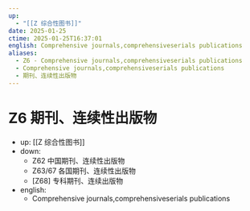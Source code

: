 ```yaml
---
up:
  - "[[Z 综合性图书]]"
date: 2025-01-25
ctime: 2025-01-25T16:37:01
english: Comprehensive journals,comprehensiveserials publications
aliases:
  - Z6 - Comprehensive journals,comprehensiveserials publications
  - Comprehensive journals,comprehensiveserials publications
  - 期刊、连续性出版物
---
```


# Z6 期刊、连续性出版物

- up: [[Z 综合性图书]]
- down:
	- Z62 中国期刊、连续性出版物
	- Z63/67 各国期刊、连续性出版物
	- [Z68] 专科期刊、连续出版物
- english:
	- Comprehensive journals,comprehensiveserials publications
